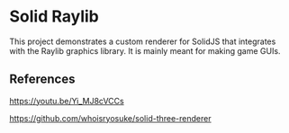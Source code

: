 # Solid Raylib

This project demonstrates a custom renderer for SolidJS that integrates with the Raylib graphics library. It is mainly meant for making game GUIs.

## References

https://youtu.be/Yi_MJ8cVCCs

https://github.com/whoisryosuke/solid-three-renderer
